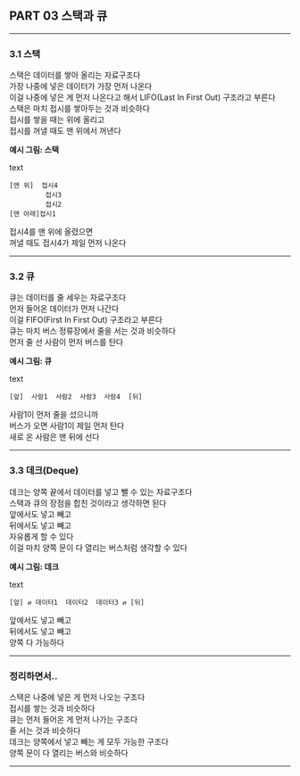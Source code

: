 ## PART 03 스택과 큐

---

### 3.1 스택

스택은 데이터를 쌓아 올리는 자료구조다  
가장 나중에 넣은 데이터가 가장 먼저 나온다  
이걸 나중에 넣은 게 먼저 나온다고 해서 LIFO(Last In First Out) 구조라고 부른다  
스택은 마치 접시를 쌓아두는 것과 비슷하다  
접시를 쌓을 때는 위에 올리고  
접시를 꺼낼 때도 맨 위에서 꺼낸다

**예시 그림: 스택**

text

```
[맨 위]  접시4
         접시3
         접시2
[맨 아래]접시1
```

접시4를 맨 위에 올렸으면  
꺼낼 때도 접시4가 제일 먼저 나온다

---

### 3.2 큐

큐는 데이터를 줄 세우는 자료구조다  
먼저 들어온 데이터가 먼저 나간다  
이걸 FIFO(First In First Out) 구조라고 부른다  
큐는 마치 버스 정류장에서 줄을 서는 것과 비슷하다  
먼저 줄 선 사람이 먼저 버스를 탄다

**예시 그림: 큐**

text

```
[앞]  사람1  사람2  사람3  사람4  [뒤]
```

사람1이 먼저 줄을 섰으니까  
버스가 오면 사람1이 제일 먼저 탄다  
새로 온 사람은 맨 뒤에 선다

---

### 3.3 데크(Deque)

데크는 양쪽 끝에서 데이터를 넣고 뺄 수 있는 자료구조다  
스택과 큐의 장점을 합친 것이라고 생각하면 된다  
앞에서도 넣고 빼고  
뒤에서도 넣고 빼고  
자유롭게 할 수 있다  
이걸 마치 양쪽 문이 다 열리는 버스처럼 생각할 수 있다

**예시 그림: 데크**

text

```
[앞] ⇄ 데이터1  데이터2  데이터3 ⇄ [뒤]
```

앞에서도 넣고 빼고  
뒤에서도 넣고 빼고  
양쪽 다 가능하다

---

### 정리하면서..

스택은 나중에 넣은 게 먼저 나오는 구조다  
접시를 쌓는 것과 비슷하다  
큐는 먼저 들어온 게 먼저 나가는 구조다  
줄 서는 것과 비슷하다  
데크는 양쪽에서 넣고 빼는 게 모두 가능한 구조다  
양쪽 문이 다 열리는 버스와 비슷하다

---